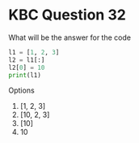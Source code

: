 # KBC Question 32

What will be the answer for the code

```py
l1 = [1, 2, 3]
l2 = l1[:]
l2[0] = 10
print(l1)
```

Options

1. [1, 2, 3]
2. [10, 2, 3]
3. [10]
4. 10
